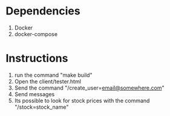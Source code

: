 # Dependencies
1. Docker
1. docker-compose

# Instructions
1. run the command "make build"
2. Open the client/tester.html
3. Send the command "/create_user=email@somewhere.com"
4. Send messages
5. Its possible to look for stock prices with the command "/stock=stock_name"